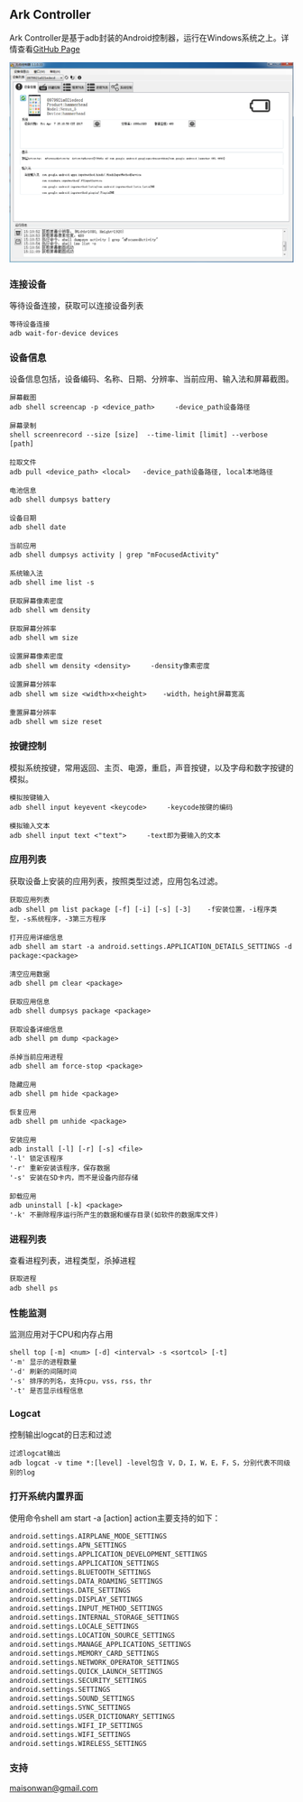 ## Ark Controller
Ark Controller是基于adb封装的Android控制器，运行在Windows系统之上。详情查看[GitHub Page](https://maisonwan.github.io/ArkController/) 

![image](images/screenshot.png)


### 连接设备
等待设备连接，获取可以连接设备列表

```connect
等待设备连接
adb wait-for-device devices
```

### 设备信息
设备信息包括，设备编码、名称、日期、分辨率、当前应用、输入法和屏幕截图。

```deviceinfo
屏幕截图
adb shell screencap -p <device_path>     -device_path设备路径

屏幕录制
shell screenrecord --size [size]  --time-limit [limit] --verbose [path]

拉取文件
adb pull <device_path> <local>   -device_path设备路径, local本地路径

电池信息
adb shell dumpsys battery

设备日期
adb shell date

当前应用
adb shell dumpsys activity | grep "mFocusedActivity"

系统输入法
adb shell ime list -s

获取屏幕像素密度
adb shell wm density

获取屏幕分辨率
adb shell wm size

设置屏幕像素密度
adb shell wm density <density>     -density像素密度

设置屏幕分辨率
adb shell wm size <width>x<height>    -width，height屏幕宽高

重置屏幕分辨率
adb shell wm size reset
```

### 按键控制
模拟系统按键，常用返回、主页、电源，重启，声音按键，以及字母和数字按键的模拟。

```key
模拟按键输入
adb shell input keyevent <keycode>     -keycode按键的编码

模拟输入文本
adb shell input text <"text">     -text即为要输入的文本
```

### 应用列表
获取设备上安装的应用列表，按照类型过滤，应用包名过滤。

```programlist
获取应用列表
adb shell pm list package [-f] [-i] [-s] [-3]    -f安装位置，-i程序类型，-s系统程序，-3第三方程序

打开应用详细信息
adb shell am start -a android.settings.APPLICATION_DETAILS_SETTINGS -d package:<package>

清空应用数据
adb shell pm clear <package>

获取应用信息
adb shell dumpsys package <package>

获取设备详细信息
adb shell pm dump <package>

杀掉当前应用进程
adb shell am force-stop <package>

隐藏应用
adb shell pm hide <package>

恢复应用
adb shell pm unhide <package>

安装应用
adb install [-l] [-r] [-s] <file>
'-l' 锁定该程序
'-r' 重新安装该程序，保存数据
'-s' 安装在SD卡内，而不是设备内部存储

卸载应用
adb uninstall [-k] <package>
'-k' 不删除程序运行所产生的数据和缓存目录(如软件的数据库文件)
```

### 进程列表
查看进程列表，进程类型，杀掉进程

```ps
获取进程
adb shell ps
```

### 性能监测
监测应用对于CPU和内存占用

```cpu
shell top [-m] <num> [-d] <interval> -s <sortcol> [-t]
'-m' 显示的进程数量
'-d' 刷新的间隔时间
'-s' 排序的列名，支持cpu，vss，rss，thr
'-t' 是否显示线程信息
```

### Logcat
控制输出logcat的日志和过滤

```logcat
过滤logcat输出
adb logcat -v time *:[level] -level包含 V，D，I，W，E，F，S，分别代表不同级别的log
```

### 打开系统内置界面
使用命令shell am start -a [action] action主要支持的如下：

```open-action
android.settings.AIRPLANE_MODE_SETTINGS
android.settings.APN_SETTINGS
android.settings.APPLICATION_DEVELOPMENT_SETTINGS
android.settings.APPLICATION_SETTINGS
android.settings.BLUETOOTH_SETTINGS
android.settings.DATA_ROAMING_SETTINGS
android.settings.DATE_SETTINGS
android.settings.DISPLAY_SETTINGS
android.settings.INPUT_METHOD_SETTINGS
android.settings.INTERNAL_STORAGE_SETTINGS
android.settings.LOCALE_SETTINGS
android.settings.LOCATION_SOURCE_SETTINGS
android.settings.MANAGE_APPLICATIONS_SETTINGS
android.settings.MEMORY_CARD_SETTINGS
android.settings.NETWORK_OPERATOR_SETTINGS
android.settings.QUICK_LAUNCH_SETTINGS
android.settings.SECURITY_SETTINGS
android.settings.SETTINGS
android.settings.SOUND_SETTINGS
android.settings.SYNC_SETTINGS
android.settings.USER_DICTIONARY_SETTINGS
android.settings.WIFI_IP_SETTINGS
android.settings.WIFI_SETTINGS
android.settings.WIRELESS_SETTINGS
```

### 支持
[maisonwan@gmail.com](mailto://maisonwan@gmail.com)
